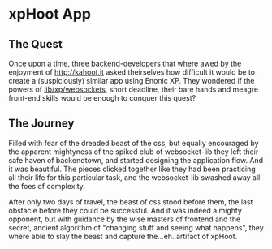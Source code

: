 
# xpHoot App

## The Quest

Once upon a time, three backend-developers that where awed by the enjoyment of http://kahoot.it asked theirselves how difficult it would be to create a (suspiciously) similar app using Enonic XP. They wondered if the powers of [lib/xp/websockets](http://repo.enonic.com/public/com/enonic/xp/docs/6.5.2/docs-6.5.2-libdoc.zip!/module-lib_xp_websocket.html), short deadline, their bare hands and meagre front-end skills would be enough to conquer this quest?

## The Journey

Filled with fear of the dreaded beast of the css, but equally encouraged by the apparent mightyness of the spiked club of websocket-lib they left their safe haven of backendtown, and started designing the application flow. And it was beautiful. The pieces clicked together like they had been practicing all their life for this particular task, and the websocket-lib swashed away all the foes of complexity. 

After only two days of travel, the beast of css stood before them, the last obstacle before they could be successful. And it was indeed a mighty opponent, but with guidance by the wise masters of frontend and the secret, ancient algorithm of "changing stuff and seeing what happens", they where able to slay the beast and capture the...eh..artifact of xpHoot. 
